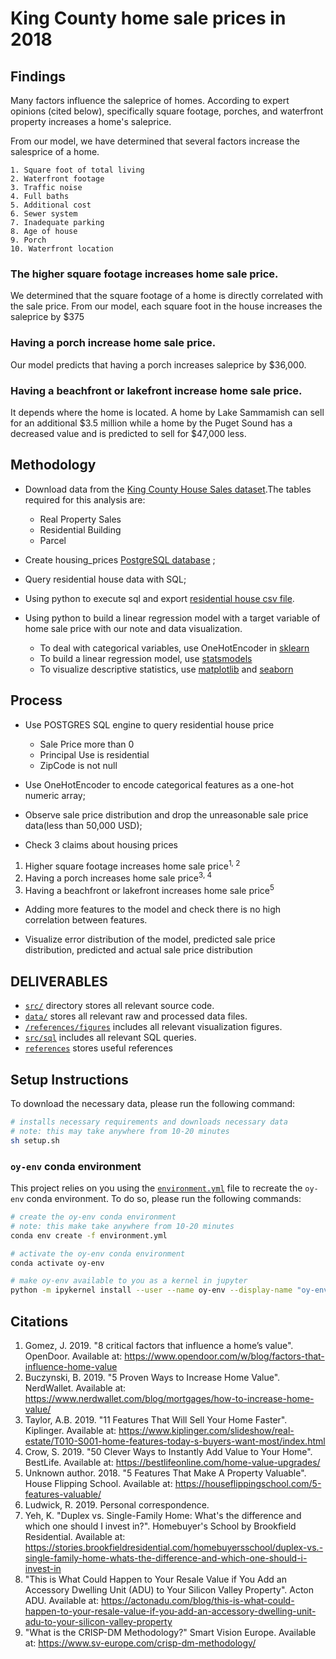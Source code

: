 # King County home sale prices in 2018



## Findings

Many factors influence the saleprice of homes. According to expert opinions (cited below), specifically square footage, porches, and waterfront property increases a home's saleprice. 

From our model, we have determined that several factors increase the salesprice of a home.

    1. Square foot of total living
    2. Waterfront footage
    3. Traffic noise
    4. Full baths
    5. Additional cost
    6. Sewer system
    7. Inadequate parking 
    8. Age of house
    9. Porch
    10. Waterfront location


### The higher square footage increases home sale price.
We determined that the square footage of a home is directly correlated with the sale price. From our model, each square foot in the house increases the saleprice by $375

### Having a porch increase home sale price.
Our model predicts that having a porch increases saleprice by $36,000.

### Having a beachfront or lakefront increase home sale price.
It depends where the home is located. A home by Lake Sammamish can sell for an additional $3.5 million while a home by the Puget Sound has a decreased value and is predicted to sell for $47,000 less.



## Methodology

* Download data from the [King County House Sales dataset](https://info.kingcounty.gov/assessor/DataDownload/default.aspx).The tables required for this analysis are:
    + Real Property Sales
    + Residential Building
    + Parcel
* Create housing_prices [PostgreSQL database](https://www.postgresql.org/) ;
* Query residential house data with SQL;
* Using python to execute sql and export [residential house csv file](/data/processed/residential_prices.csv).

* Using python to build a linear regression model with a target variable of home sale price with our note and data visualization. 
    + To deal with categorical variables, use OneHotEncoder in [sklearn](https://scikit-learn.org/stable/)
    + To build a linear regression model, use [statsmodels](https://pypi.org/project/statsmodels/)
    + To visualize descriptive statistics, use [matplotlib](https://matplotlib.org/) and [seaborn](https://seaborn.pydata.org/) 

## Process
* Use POSTGRES SQL engine to query residential house price
    + Sale Price more than 0
    + Principal Use is residential
    + ZipCode is not null
 
* Use OneHotEncoder to encode categorical features as a one-hot numeric array;
* Observe sale price distribution and drop the unreasonable sale price data(less than 50,000 USD);
* Check 3 claims about housing prices 
1. Higher square footage increases home sale price<sup>1, 2</sup>
2. Having a porch increases home sale price<sup>3, 4</sup>
3. Having a beachfront or lakefront increases home sale price<sup>5</sup>

* Adding more features to the model and check there is no high correlation between features.
    
* Visualize error distribution of the model, predicted sale price distribution, predicted and actual sale price distribution


## DELIVERABLES
* [`src/`](/src) directory stores all relevant source code.
* [`data/`](data) stores all relevant raw and processed data files.
* [`/references/figures`](/references/figures) includes all relevant visualization figures.
* [`src/sql`](/src/sql) includes all relevant SQL queries.
* [`references`](/references) stores useful references

## Setup Instructions

To download the necessary data, please run the following command:

```bash
# installs necessary requirements and downloads necessary data
# note: this may take anywhere from 10-20 minutes
sh setup.sh
```

### `oy-env` conda environment

This project relies on you using the [`environment.yml`](environment.yml) file to recreate the `oy-env` conda environment. To do so, please run the following commands:

```bash
# create the oy-env conda environment
# note: this make take anywhere from 10-20 minutes
conda env create -f environment.yml

# activate the oy-env conda environment
conda activate oy-env

# make oy-env available to you as a kernel in jupyter
python -m ipykernel install --user --name oy-env --display-name "oy-env"
```

## Citations

1. Gomez, J. 2019. "8 critical factors that influence a home’s value". OpenDoor. Available at: https://www.opendoor.com/w/blog/factors-that-influence-home-value
2. Buczynski, B. 2019. "5 Proven Ways to Increase Home Value". NerdWallet. Available at: https://www.nerdwallet.com/blog/mortgages/how-to-increase-home-value/
3. Taylor, A.B. 2019. "11 Features That Will Sell Your Home Faster". Kiplinger. Available at: https://www.kiplinger.com/slideshow/real-estate/T010-S001-home-features-today-s-buyers-want-most/index.html
4. Crow, S. 2019. "50 Clever Ways to Instantly Add Value to Your Home". BestLife. Available at: https://bestlifeonline.com/home-value-upgrades/
5. Unknown author. 2018. "5 Features That Make A Property Valuable". House Flipping School. Available at: https://houseflippingschool.com/5-features-valuable/
6. Ludwick, R. 2019. Personal correspondence.
7. Yeh, K. "Duplex vs. Single-Family Home: What's the difference and which one should I invest in?". Homebuyer's School by Brookfield Residential. Available at: https://stories.brookfieldresidential.com/homebuyersschool/duplex-vs.-single-family-home-whats-the-difference-and-which-one-should-i-invest-in
8. "This is What Could Happen to Your Resale Value if You Add an Accessory Dwelling Unit (ADU) to Your Silicon Valley Property". Acton ADU. Available at: https://actonadu.com/blog/this-is-what-could-happen-to-your-resale-value-if-you-add-an-accessory-dwelling-unit-adu-to-your-silicon-valley-property
9. "What is the CRISP-DM Methodology?" Smart Vision Europe. Available at: https://www.sv-europe.com/crisp-dm-methodology/